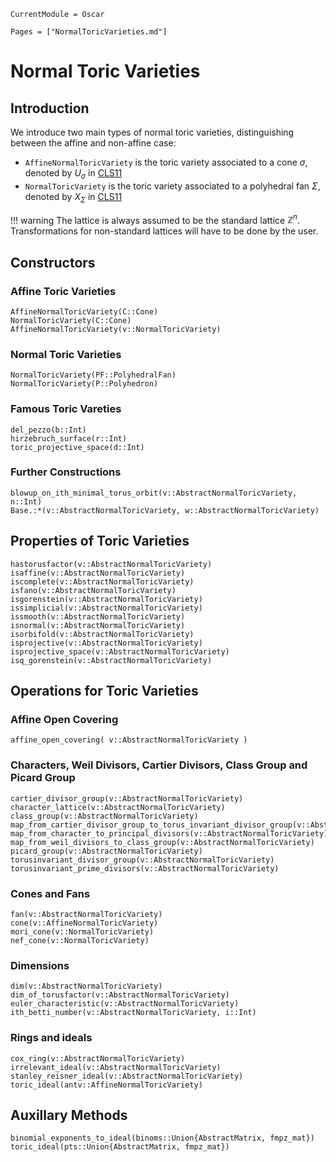 ```@meta
CurrentModule = Oscar
```

```@contents
Pages = ["NormalToricVarieties.md"]
```

# Normal Toric Varieties

## Introduction

We introduce two main types of normal toric varieties, distinguishing between
the affine and non-affine case:
- `AffineNormalToricVariety` is the toric variety associated to a cone $\sigma$, denoted by $U_{\sigma}$ in [CLS11](@cite)
- `NormalToricVariety` is the toric variety associated to a polyhedral fan $\Sigma$, denoted by $X_{\Sigma}$ in [CLS11](@cite)

!!! warning
    The lattice is always assumed to be the standard lattice $\mathbb{Z}^n$.
    Transformations for non-standard lattices will have to be done by the user.


## Constructors

### Affine Toric Varieties

```@docs
AffineNormalToricVariety(C::Cone)
NormalToricVariety(C::Cone)
AffineNormalToricVariety(v::NormalToricVariety)
```

### Normal Toric Varieties

```@docs
NormalToricVariety(PF::PolyhedralFan)
NormalToricVariety(P::Polyhedron)
```

### Famous Toric Vareties

```@docs
del_pezzo(b::Int)
hirzebruch_surface(r::Int)
toric_projective_space(d::Int)
```

### Further Constructions

```@docs
blowup_on_ith_minimal_torus_orbit(v::AbstractNormalToricVariety, n::Int)
Base.:*(v::AbstractNormalToricVariety, w::AbstractNormalToricVariety)
```


## Properties of Toric Varieties

```@docs
hastorusfactor(v::AbstractNormalToricVariety)
isaffine(v::AbstractNormalToricVariety)
iscomplete(v::AbstractNormalToricVariety)
isfano(v::AbstractNormalToricVariety)
isgorenstein(v::AbstractNormalToricVariety)
issimplicial(v::AbstractNormalToricVariety)
issmooth(v::AbstractNormalToricVariety)
isnormal(v::AbstractNormalToricVariety)
isorbifold(v::AbstractNormalToricVariety)
isprojective(v::AbstractNormalToricVariety)
isprojective_space(v::AbstractNormalToricVariety)
isq_gorenstein(v::AbstractNormalToricVariety)
```


## Operations for Toric Varieties

### Affine Open Covering

```@docs
affine_open_covering( v::AbstractNormalToricVariety )
```

### Characters, Weil Divisors, Cartier Divisors, Class Group and Picard Group

```@docs
cartier_divisor_group(v::AbstractNormalToricVariety)
character_lattice(v::AbstractNormalToricVariety)
class_group(v::AbstractNormalToricVariety)
map_from_cartier_divisor_group_to_torus_invariant_divisor_group(v::AbstractNormalToricVariety)
map_from_character_to_principal_divisors(v::AbstractNormalToricVariety)
map_from_weil_divisors_to_class_group(v::AbstractNormalToricVariety)
picard_group(v::AbstractNormalToricVariety)
torusinvariant_divisor_group(v::AbstractNormalToricVariety)
torusinvariant_prime_divisors(v::AbstractNormalToricVariety)
```

### Cones and Fans

```@docs
fan(v::AbstractNormalToricVariety)
cone(v::AffineNormalToricVariety)
mori_cone(v::NormalToricVariety)
nef_cone(v::NormalToricVariety)
```

### Dimensions

```@docs
dim(v::AbstractNormalToricVariety)
dim_of_torusfactor(v::AbstractNormalToricVariety)
euler_characteristic(v::AbstractNormalToricVariety)
ith_betti_number(v::AbstractNormalToricVariety, i::Int)
```

### Rings and ideals

```@docs
cox_ring(v::AbstractNormalToricVariety)
irrelevant_ideal(v::AbstractNormalToricVariety)
stanley_reisner_ideal(v::AbstractNormalToricVariety)
toric_ideal(antv::AffineNormalToricVariety)
```


## Auxillary Methods

```@docs
binomial_exponents_to_ideal(binoms::Union{AbstractMatrix, fmpz_mat})
toric_ideal(pts::Union{AbstractMatrix, fmpz_mat})
```
